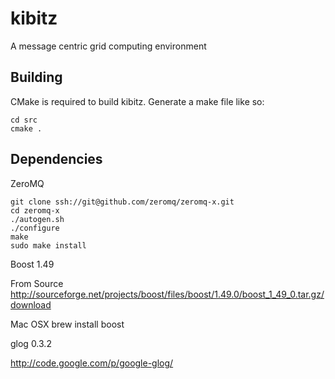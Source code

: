 kibitz
======

A message centric grid computing environment

Building
------------

CMake is required to build kibitz. Generate a make file like so:

```
cd src
cmake .
```

Dependencies
------------

ZeroMQ 
```
git clone ssh://git@github.com/zeromq/zeromq-x.git
cd zeromq-x
./autogen.sh
./configure 
make 
sudo make install
```

Boost 1.49

From Source 
http://sourceforge.net/projects/boost/files/boost/1.49.0/boost_1_49_0.tar.gz/download

Mac OSX
brew install boost

glog 0.3.2

http://code.google.com/p/google-glog/


